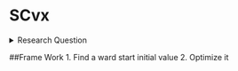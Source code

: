 # SCvx

<details>
<summary>
    Research Question
</summary>
    How can a <ins>vehicle</ins> find <ins>an</ins> optimized solution in <ins>real-time</ins> for <ins>general situation</ins>?
</details>

##Frame Work
    1. Find a ward start initial value
    2. Optimize it

